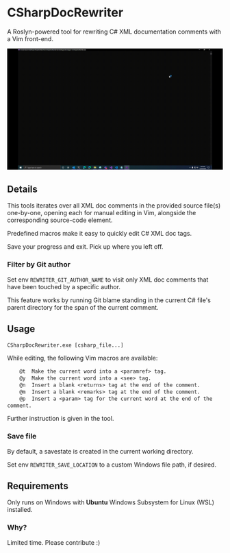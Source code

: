 # CSharpDocRewriter
A Roslyn-powered tool for rewriting C# XML documentation comments with a Vim front-end.

<p align="center">
  <img src="editing.gif" alt="Editing with CSharpDocRewriter">
</p>

## Details
This tools iterates over all XML doc comments in the provided source file(s) one-by-one,
opening each for manual editing in Vim, alongside the corresponding source-code element.

Predefined macros make it easy to quickly edit C# XML doc tags.

Save your progress and exit. Pick up where you left off.

### Filter by Git author
Set env `REWRITER_GIT_AUTHOR_NAME` to visit only XML doc comments that have been touched
by a specific author.

This feature works by running Git blame standing in the current C# file's parent
directory for the span of the current comment.

## Usage

```
CSharpDocRewriter.exe [csharp_file...]
```

While editing, the following Vim macros are available:

```
    @t  Make the current word into a <paramref> tag.
    @y  Make the current word into a <see> tag.
    @n  Insert a blank <returns> tag at the end of the comment.
    @m  Insert a blank <remarks> tag at the end of the comment.
    @p  Insert a <param> tag for the current word at the end of the comment.
```

Further instruction is given in the tool.

### Save file
By default, a savestate is created in the current working directory.

Set env `REWRITER_SAVE_LOCATION` to a custom Windows file path, if desired.

## Requirements
Only runs on Windows with **Ubuntu** Windows Subsystem for Linux (WSL) installed.

### Why?
Limited time. Please contribute :)
